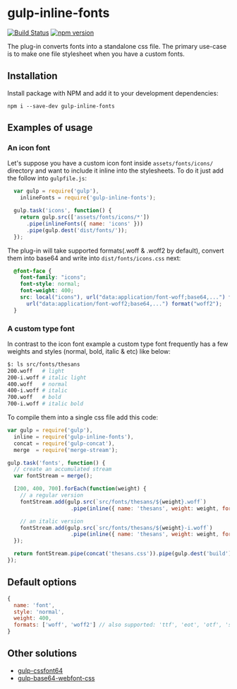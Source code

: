 # gulp-inline-fonts

[![Build Status](https://travis-ci.org/jalkoby/gulp-inline-fonts.svg?branch=master)](https://travis-ci.org/jalkoby/gulp-inline-fonts)
[![npm version](https://badge.fury.io/js/gulp-inline-fonts.svg)](https://badge.fury.io/js/gulp-inline-fonts)

The plug-in converts fonts into a standalone css file. The primary use-case is to make one file stylesheet when you have a custom fonts.

## Installation

Install package with NPM and add it to your development dependencies:

`npm i --save-dev gulp-inline-fonts`

## Examples of usage

### An icon font

Let's suppose you have a custom icon font inside `assets/fonts/icons/` directory and want to include it inline into the stylesheets. To do it just add the follow into `gulpfile.js`:
```js
  var gulp = require('gulp'),
    inlineFonts = require('gulp-inline-fonts');

  gulp.task('icons', function() {
    return gulp.src(['assets/fonts/icons/*'])
      .pipe(inlineFonts({ name: 'icons' }))
      .pipe(gulp.dest('dist/fonts/'));
  });
```
The plug-in will take supported formats(.woff & .woff2 by default), convert them into base64 and write into `dist/fonts/icons.css` next:

```css
  @font-face {
    font-family: "icons";
    font-style: normal;
    font-weight: 400;
    src: local("icons"), url("data:application/font-woff;base64,...") format("woff"),
      url("data:application/font-woff2;base64,...") format("woff2");
  }
```

### A custom type font

In contrast to the icon font example a custom type font frequently has a few weights and styles (normal, bold,
italic & etc) like below:

```bash
$: ls src/fonts/thesans
200.woff   # light
200-i.woff # italic light
400.woff   # normal
400-i.woff # italic
700.woff   # bold
700-i.woff # italic bold
```

To compile them into a single css file add this code:

```js
var gulp = require('gulp'),
  inline = require('gulp-inline-fonts'),
  concat = require('gulp-concat'),
  merge  = require('merge-stream');

gulp.task('fonts', function() {
  // create an accumulated stream
  var fontStream = merge();

  [200, 400, 700].forEach(function(weight) {
    // a regular version
    fontStream.add(gulp.src(`src/fonts/thesans/${weight}.woff`)
                    .pipe(inline({ name: 'thesans', weight: weight, format: ['woff'] })));

    // an italic version
    fontStream.add(gulp.src(`src/fonts/thesans/${weight}-i.woff`)
                    .pipe(inline({ name: 'thesans', weight: weight, format: ['woff'], style: 'italic' })));
  });

  return fontStream.pipe(concat('thesans.css')).pipe(gulp.dest('build'));
});
```

## Default options
```js
{
  name: 'font',
  style: 'normal',
  weight: 400,
  formats: ['woff', 'woff2'] // also supported: 'ttf', 'eot', 'otf', 'svg'
}
```

## Other solutions
- [gulp-cssfont64](https://github.com/247even/gulp-cssfont64/tree/master/test)
- [gulp-base64-webfont-css](https://github.com/ygoto3/gulp-base64-webfont-css)
